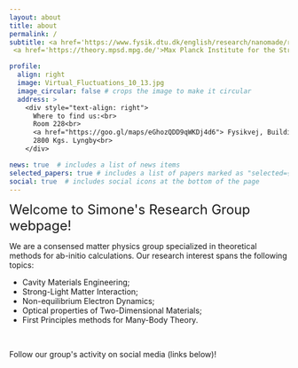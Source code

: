 ```yaml
---
layout: about
title: about
permalink: /
subtitle: <a href='https://www.fysik.dtu.dk/english/research/nanomade/research-at-nanomade/theory-of-light-matter-interaction-in-quantum-materials'>Technical University of Denmark, Department of Physics.<br>
 <a href='https://theory.mpsd.mpg.de/'>Max Planck Institute for the Structure and Dynamics of Matter, Theory Department. </a>

profile:
  align: right
  image: Virtual_Fluctuations_10_13.jpg
  image_circular: false # crops the image to make it circular
  address: >
    <div style="text-align: right">
      Where to find us:<br>
      Room 228<br>
      <a href="https://goo.gl/maps/eGhozQDD9qWKDj4d6"> Fysikvej, Building 309 </a><br>
      2800 Kgs. Lyngby<br>
    </div>

news: true  # includes a list of news items
selected_papers: true # includes a list of papers marked as "selected={true}"
social: true  # includes social icons at the bottom of the page
---
```

<font size='5'> Welcome to Simone's Research Group webpage! </font><br>


We are a consensed matter physics group specialized in theoretical methods for ab-initio calculations. Our research interest spans the following topics:
- Cavity Materials Engineering;
- Strong-Light Matter Interaction;
- Non-equilibrium Electron Dynamics;
- Optical properties of Two-Dimensional Materials;
- First Principles methods for Many-Body Theory.
<br>

<span style="color:var(--global-theme-color)">Follow our group's activity on social media (links below)!</span>
